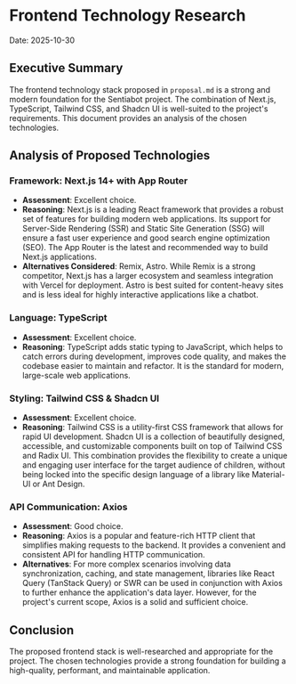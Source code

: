 # Frontend Technology Research

Date: 2025-10-30

## Executive Summary

The frontend technology stack proposed in `proposal.md` is a strong and modern foundation for the Sentiabot project. The combination of Next.js, TypeScript, Tailwind CSS, and Shadcn UI is well-suited to the project's requirements. This document provides an analysis of the chosen technologies.

## Analysis of Proposed Technologies

### Framework: Next.js 14+ with App Router

*   **Assessment**: Excellent choice.
*   **Reasoning**: Next.js is a leading React framework that provides a robust set of features for building modern web applications. Its support for Server-Side Rendering (SSR) and Static Site Generation (SSG) will ensure a fast user experience and good search engine optimization (SEO). The App Router is the latest and recommended way to build Next.js applications.
*   **Alternatives Considered**: Remix, Astro. While Remix is a strong competitor, Next.js has a larger ecosystem and seamless integration with Vercel for deployment. Astro is best suited for content-heavy sites and is less ideal for highly interactive applications like a chatbot.

### Language: TypeScript

*   **Assessment**: Excellent choice.
*   **Reasoning**: TypeScript adds static typing to JavaScript, which helps to catch errors during development, improves code quality, and makes the codebase easier to maintain and refactor. It is the standard for modern, large-scale web applications.

### Styling: Tailwind CSS & Shadcn UI

*   **Assessment**: Excellent choice.
*   **Reasoning**: Tailwind CSS is a utility-first CSS framework that allows for rapid UI development. Shadcn UI is a collection of beautifully designed, accessible, and customizable components built on top of Tailwind CSS and Radix UI. This combination provides the flexibility to create a unique and engaging user interface for the target audience of children, without being locked into the specific design language of a library like Material-UI or Ant Design.

### API Communication: Axios

*   **Assessment**: Good choice.
*   **Reasoning**: Axios is a popular and feature-rich HTTP client that simplifies making requests to the backend. It provides a convenient and consistent API for handling HTTP communication.
*   **Alternatives**: For more complex scenarios involving data synchronization, caching, and state management, libraries like React Query (TanStack Query) or SWR can be used in conjunction with Axios to further enhance the application's data layer. However, for the project's current scope, Axios is a solid and sufficient choice.

## Conclusion

The proposed frontend stack is well-researched and appropriate for the project. The chosen technologies provide a strong foundation for building a high-quality, performant, and maintainable application.
